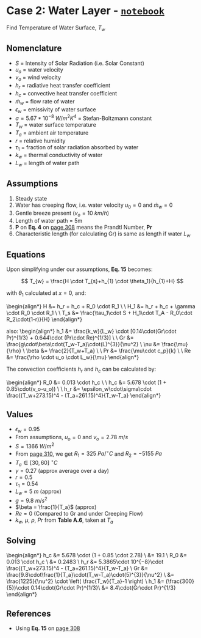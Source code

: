# Case 2: Water Layer - [`notebook`](water_surf_temp.ipynb)

Find Temperature of Water Surface, $T_w$

## Nomenclature

* $S$ = Intensity of Solar Radiation (i.e. Solar Constant)
* $u_o$ = water velocity
* $v_o$ = wind velocity
* $h_r$ = radiative heat transfer coefficient
* $h_c$ = convective heat transfer coefficient
* $\dot{m}_w$ = flow rate of water
* $\epsilon_w$ = emissivity of water surface
* $\sigma = 5.67*10^{-8}\ W/m^2K^4$ = Stefan-Boltzmann constant
* $T_w$ = water surface temperature
* $T_a$ = ambient air temperature
* $r$ = relative humidity
* $\tau_1$ = fraction of solar radiation absorbed by water
* $k_w$ = thermal conductivity of water
* $L_w$ = length of water path

## Assumptions

1. Steady state
2. Water has creeping flow, i.e. water velocity $u_0 = 0$ and $\dot{m}_w=0$
3. Gentle breeze present ($v_o = 10\ km/h$)
4. Length of water path = 5m
5. **P** on **Eq. 4** on [page 308](../docs/papers/Experimental_validation_of_a_thermal_mod.pdf) means the Prandtl Number, **Pr**
6. Characteristic length (for calculating Gr) is same as length if water $L_w$

## Equations

Upon simplifying under our assumptions, **Eq. 15** becomes:

$$
T_{w} = \frac{H \cdot T_{s}+h_{1} \cdot \theta_1}{h_{1}+H}
$$

with $\theta_1$ calculated at $x=0$, and:

\begin{align*}
  H &= h_r + h_c + R_0 \cdot R_1 \\ \\
  H_1 &= h_r + h_c + \gamma \cdot R_0 \cdot R_1 \\ \\
  T_s &= \frac{\tau_1\cdot S + H_1\cdot T_A - R_0\cdot R_2\cdot(1-r)}{H}
\end{align*}

also:
\begin{align*}
  h_1 &= \frac{k_w}{L_w} \cdot [0.14\cdot(Gr\cdot Pr)^{1/3} + 0.644\cdot (Pr\cdot Re)^{1/3}] \\ \\
  Gr &= \frac{g\cdot\beta\cdot(T_w-T_a)\cdot(L)^{3}}{\nu^2} \\
  \nu &= \frac{\mu}{\rho} \\
  \beta &= \frac{2}{T_w+T_a} \\ \\
  Pr &= \frac{\mu\cdot c_p}{k} \\ \\
  Re &= \frac{\rho \cdot u_o \cdot L_w}{\mu}
\end{align*}

The convection coefficients $h_r$ and $h_c$ can be calculated by:

\begin{align*}
  R_0 &= 0.013 \cdot h_c \\ \\
  h_c &= 5.678 \cdot (1 + 0.85\cdot(v_o-u_o)) \\ \\
  h_r &= \epsilon_w\cdot\sigma\cdot \frac{(T_w+273.15)^4 - (T_a+261.15)^4}{T_w-T_a}
\end{align*}

## Values

* $\epsilon_w = 0.95$
* From assumptions, $u_o = 0$ and $v_o = 2.78\ m/s$
* $S = 1366\ W/m^2$
* From [page 310](../docs/papers/Experimental_validation_of_a_thermal_mod.pdf), we get $R_1=325\ Pa/^\circ C$ and $R_2 = -5155\ Pa$
* $T_a \in [30,60]\ ^\circ C$
* $\gamma=0.27$ (approx average over a day)
* $r = 0.5$
* $\tau_1=0.54$
* $L_w = 5\ m$ (approx)
* $g = 9.8\ m/s^2$
* $\beta = \frac{1}{T_a}$ (approx)
* $Re = 0$ (Compared to Gr and under Creeping Flow)
* $k_w,\ \mu,\ \rho,\ Pr$ from **Table A.6**, taken at $T_a$

## Solving

\begin{align*}
  h_c &= 5.678 \cdot (1 + 0.85 \cdot 2.78) \\
      &= 19.1 \\
  R_0 &= 0.013 \cdot h_c \\
      &= 0.2483 \\
  h_r &= 5.3865\cdot 10^{−8}\cdot \frac{(T_w+273.15)^4 - (T_a+261.15)^4}{T_w-T_a} \\
  Gr  &= \frac{9.8\cdot\frac{1}{T_a}\cdot(T_w-T_a)\cdot(5)^{3}}{\nu^2} \\
      &= \frac{1225}{\nu^2} \cdot \left( \frac{T_w}{T_a}-1 \right) \\
  h_1 &= (\frac{300}{5})\cdot 0.14\cdot(Gr\cdot Pr)^{1/3}\\
      &= 8.4\cdot(Gr\cdot Pr)^{1/3}
\end{align*}

## References

* Using **Eq. 15** on [page 308](../docs/papers/Experimental_validation_of_a_thermal_mod.pdf)
